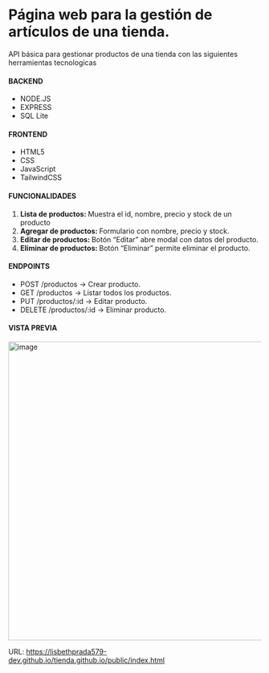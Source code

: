 <h1>Página web para la gestión de artículos de una tienda.</h1>

<p>API básica para gestionar productos de una tienda con las siguientes herramientas tecnologicas</p>
<h4>BACKEND</h4>
<div>
  <ul>
    <li>NODE.JS</li>
    <li>EXPRESS</li>
    <li>SQL Lite</li>
    
  </ul>
</div>
<h4>FRONTEND</h4>
<div>
  <ul>
    <li>HTML5</li>
    <li>CSS</li>
    <li>JavaScript</li>
    <li>TailwindCSS</li>
  </ul>
</div>
<h4>FUNCIONALIDADES</h4>

<ol>
  <li><b>Lista de productos: </b>Muestra el id, nombre, precio y stock de un producto</li>
  <li><b>Agregar de productos: </b>Formulario con nombre, precio y stock.</li>
  <li><b>Editar de productos: </b>Botón “Editar” abre modal con datos del producto.</li>
  <li><b>Eliminar de productos: </b>Botón “Eliminar” permite eliminar el producto.</li>
</ol>

<h4>ENDPOINTS</h4>
<div>
  <ul>
    <li>POST /productos → Crear producto.</li>
    <li>GET /productos → Listar todos los productos.</li>
    <li>PUT /productos/:id → Editar producto.</li>
    <li>DELETE /productos/:id → Eliminar producto.</li>
  </ul>
</div>

<h4>VISTA PREVIA</h4>

<img width="1311" height="596" alt="image" src="https://github.com/user-attachments/assets/be7a5ec5-b214-465b-8046-8420de30dd84" />

URL: https://lisbethprada579-dev.github.io/tienda.github.io/public/index.html
